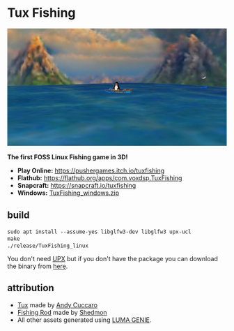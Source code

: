# Tux Fishing

![Screenshot of the Tux Fishing game](https://raw.githubusercontent.com/mrbid/TuxFishing/main/screenshot.png)

**The first FOSS Linux Fishing game in 3D!**

- **Play Online:** https://pushergames.itch.io/tuxfishing
- **Flathub:** https://flathub.org/apps/com.voxdsp.TuxFishing
- **Snapcraft:** https://snapcraft.io/tuxfishing
- **Windows:** [TuxFishing_windows.zip](https://github.com/mrbid/PAC-GAL/releases/download/1.0/TuxFishing_windows.zip)

## build
```
sudo apt install --assume-yes libglfw3-dev libglfw3 upx-ucl
make
./release/TuxFishing_linux
```
You don't need [UPX](https://upx.github.io/) but if you don't have the package you can download the binary from [here](https://github.com/upx/upx/releases).

## attribution
* [Tux](https://sketchfab.com/3d-models/tux-157de95fa4014050a969a8361a83d366) made by [Andy Cuccaro](https://andycuccaro.gumroad.com/)
* [Fishing Rod](https://sketchfab.com/3d-models/fishing-rod-1ffdece4c1054f44b640ef3a189ada09) made by [Shedmon](https://sketchfab.com/shedmon)
* All other assets generated using [LUMA GENIE](https://lumalabs.ai/genie).
